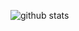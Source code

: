 ![github stats](https://github-readme-stats.vercel.app/api?username=Nyaanity&count_private=true&show_icons=true&include_all_commits=true&hide_border=true&count_private=true&theme=radical&bg_color=00000000)
